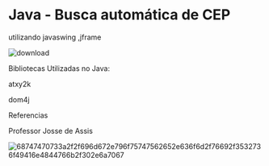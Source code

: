 # Java - Busca automática de CEP
utilizando  javaswing ,jframe

![download](https://user-images.githubusercontent.com/98924684/221085348-0204d619-1e82-4469-84c8-fdc4a9aa46dd.png)


Bibliotecas Utilizadas no Java: 

atxy2k

dom4j


Referencias 

Professor Josse de Assis


![68747470733a2f2f696d672e796f75747562652e636f6d2f76692f3532736f49416e4844766b2f302e6a7067](https://user-images.githubusercontent.com/98924684/221085456-100797ca-a41d-4bba-a91c-fa21b6dbb444.jpg)
